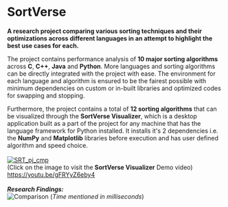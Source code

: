 # **SortVerse**
**A research project comparing various sorting techniques and their optimizations across different languages in an attempt to highlight the best use cases for each.**

The project contains performance analysis of **10 major sorting algorithms** across **C**, **C++**, **Java** and **Python**.
More languages and sorting algorithms can be directly integrated with the project with ease.
The environment for each language and algorithm is ensured to be the fairest possible with minimum dependencies on custom or in-built libraries and optimized codes for swapping and stopping.

Furthermore, the project contains a total of **12 sorting algorithms** that can be visualized through the **SortVerse Visualizer**, which is a desktop application built as a part of the project for any machine that has the language framework for Python installed.
It installs it's 2 dependencies i.e. the **NumPy** and **Matplotlib** libraries before execution and has user defined algorithm and speed choice. <br> <br>
[![SRT_pj_cmp](https://user-images.githubusercontent.com/103813028/189480103-59d1c24f-39c4-4b20-877a-674b2e35267c.png)](https://youtu.be/gFRYyZ6eby4)
<br>(Click on the image to visit the **SortVerse Visualizer** Demo video)
<br> https://youtu.be/gFRYyZ6eby4
<br> <br>
***Research Findings:***<br>
![Comparison](https://github.com/RpM-Kinshuk/SortVerse/assets/103813028/bd114c13-3398-438e-9105-1a661e8bea21)
(*Time mentioned in milliseconds*)


